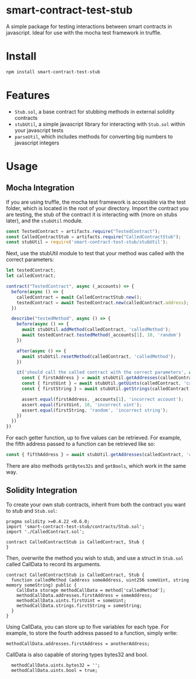 # smart-contract-test-stub

A simple package for testing interactions between smart contracts in javascript. Ideal for use with the mocha test framework in truffle.

# Install
```bash
npm install smart-contract-test-stub
```

# Features
- `Stub.sol`, a base contract for stubbing methods in external solidity contracts
- `stubUtil`, a simple javascript library for interacting with `Stub.sol` within your javascript tests
- `parseUtil`, which includes methods for converting big numbers to javascript integers

# Usage

## Mocha Integration
If you are using truffle, the mocha test framework is accessible via the test folder, which is located in the root of your directory. Import the contract you are testing, the stub of the contract it is interacting with (more on stubs later), and the `stubUtil` module.

```javascript
const TestedContract = artifacts.require("TestedContract");
const CalledContractStub = artifacts.require("CalledContractStub");
const stubUtil = require('smart-contract-test-stub/stubUtil');
```

Next, use the stubUtil module to test that your method was called with the correct parameters:

```javascript
let testedContract;
let calledContract;

contract("TestedContract", async (_accounts) => {
  before(async () => {
    calledContract = await CalledContractStub.new();
    testedContract = await TestedContract.new(calledContract.address);
  })

  describe("testedMethod", async () => {
    before(async () => {
      await stubUtil.addMethod(calledContract, 'calledMethod');
      await testedContract.testedMethod(_accounts[1], 10, 'random')
    })

    after(async () => {
      await stubUtil.resetMethod(calledContract, 'calledMethod');
    })

    it('should call the called contract with the correct parameters', async () => {
      const { firstAddress } = await stubUtil.getAddresses(calledContract, 'calledMethod');
      const { firstUint } = await stubUtil.getUints(calledContract, 'calledMethod');
      const { firstString } = await stubUtil.getStrings(calledContract, 'calledMethod');

      assert.equal(firstAddress, _accounts[1], 'incorrect account');
      assert.equal(firstUint, 10, 'incorrect uint');
      assert.equal(firstString, 'random', 'incorrect string');
    })
  })
})
```

For each getter function, up to five values can be retrieved. For example, the fifth address passed to a function can be retrieved like so:

```javascript
const { fifthAddress } = await stubUtil.getAddresses(calledContract, 'calledMethod');
```

There are also methods `getBytes32s` and `getBools`, which work in the same way.

## Solidity Integration
To create your own stub contracts, inherit from both the contract you want to stub and `Stub.sol`:

```solidity
pragma solidity >=0.4.22 <0.6.0;
import 'smart-contract-test-stub/contracts/Stub.sol';
import './CalledContract.sol';

contract CalledContractStub is CalledContract, Stub {
}
```

Then, overwrite the method you wish to stub, and use a struct in `Stub.sol` called CallData to record its arguments.

```solidity
contract CalledContractStub is CalledContract, Stub {
  function calledMethod (address someAddress, uint256 someUint, string memory someString) public {
    CallData storage methodCallData = method['calledMethod'];
    methodCallData.addresses.firstAddress = someAddress;
    methodCallData.uints.firstUint = someUint;
    methodCallData.strings.firstString = someString;
  }
}
```
Using CallData, you can store up to five variables for each type. For example, to store the fourth address passed to a function, simply write:

```solidity
methodCallData.addresses.firstAddress = anotherAddress;
```

CallData is also capable of storing types bytes32 and bool.
```solidity
  methodCallData.uints.bytes32 = '';
  methodCallData.uints.bool = true;
```
